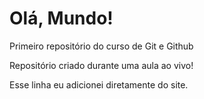 # Olá, Mundo!
 Primeiro repositório do curso de Git e Github

 Repositório criado durante uma aula ao vivo!
 
 Esse linha eu adicionei diretamente do site.
